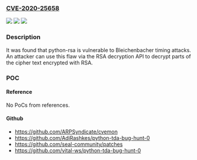 ### [CVE-2020-25658](https://cve.mitre.org/cgi-bin/cvename.cgi?name=CVE-2020-25658)
![](https://img.shields.io/static/v1?label=Product&message=python-rsa&color=blue)
![](https://img.shields.io/static/v1?label=Version&message=after%203.0%20(inclusive)%20&color=brightgreen)
![](https://img.shields.io/static/v1?label=Vulnerability&message=CWE-385&color=brightgreen)

### Description

It was found that python-rsa is vulnerable to Bleichenbacher timing attacks. An attacker can use this flaw via the RSA decryption API to decrypt parts of the cipher text encrypted with RSA.

### POC

#### Reference
No PoCs from references.

#### Github
- https://github.com/ARPSyndicate/cvemon
- https://github.com/AdiRashkes/python-tda-bug-hunt-0
- https://github.com/seal-community/patches
- https://github.com/vital-ws/python-tda-bug-hunt-0


